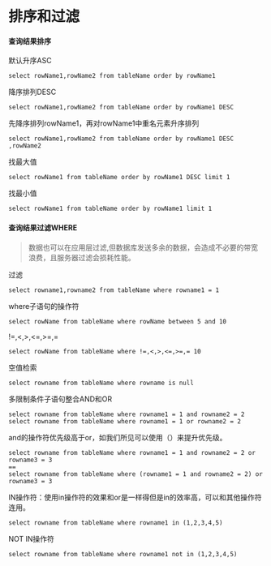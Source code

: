 # 排序和过滤

#### 查询结果排序

默认升序ASC

```
select rowName1,rowName2 from tableName order by rowName1
```

 降序排列DESC

```
select rowName1,rowName2 from tableName order by rowName1 DESC
```

 先降序排列rowName1，再对rowName1中重名元素升序排列

```
select rowName1,rowName2 from tableName order by rowName1 DESC ,rowName2
```

 找最大值

```
select rowName1 from tableName order by rowName1 DESC limit 1
```

 找最小值

```
select rowName1 from tableName order by rowName1 limit 1
```

#### **查询结果过滤WHERE**

> 数据也可以在应用层过滤,但数据库发送多余的数据，会造成不必要的带宽浪费，且服务器过滤会损耗性能。

过滤

```
select rowname1,rowname2 from tableName where rowname1 = 1
```

 where子语句的操作符

```
select rowName from tableName where rowName between 5 and 10 
```

 !=,<,>,<=,>=,=

```
select rowName from tableName where !=,<,>,<=,>=,= 10
```

 空值检索

```
select rowname from tableName where rowname is null
```

 多限制条件子语句整合AND和OR

```
select rowname from tableName where rowname1 = 1 and rowname2 = 2
select rowname from tableName where rowname1 = 1 or rowname2 = 2
```

 and的操作符优先级高于or，如我们所见可以使用（）来提升优先级。

```
select rowname from tableName where rowname1 = 1 and rowname2 = 2 or rowname3 = 3
==	
select rowname from tableName where (rowname1 = 1 and rowname2 = 2) or rowname3 = 3
```

 IN操作符：使用in操作符的效果和or是一样得但是in的效率高，可以和其他操作符连用。

```
select rowname from tableName where rowname1 in (1,2,3,4,5)
```

NOT IN操作符

```
select rowname from tableName where rowname1 not in (1,2,3,4,5)
```

#### 